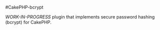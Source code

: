 #CakePHP-bcrypt

*WORK-IN-PROGRESS* plugin that implements secure password hashing (bcrypt) for CakePHP.